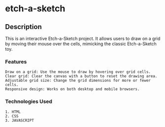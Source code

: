 # etch-a-sketch

## Description
 This is an interactive Etch-a-Sketch project. It allows users to draw on a grid by moving their mouse over the cells, mimicking the classic Etch-a-Sketch toy.

### Features
    Draw on a grid: Use the mouse to draw by hovering over grid cells.
    Clear grid: Clear the canvas with a button to reset the drawing area.
    Adjustable grid size: Change the grid dimensions for more or fewer cells.
    Responsive design: Works on both desktop and mobile browsers.

### Technologies Used
    1. HTML
    2. CSS
    3. JAVASCRIPT
